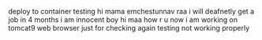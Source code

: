 deploy to container testing
hi mama emchestunnav raa
i will deafnetly get a job in 4 months
i am innocent boy
hi maa how r u
now i am working on tomcat9 web browser
just for checking
again testing
not working properly
